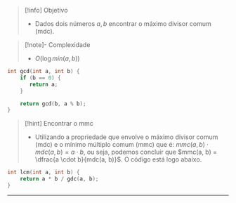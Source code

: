 > [!info] Objetivo
> - Dados dois números $a, b$ encontrar o máximo divisor comum (mdc).

> [!note]- Complexidade
> - $O(\log min(a, b))$ 

```cpp
int gcd(int a, int b) {
    if (b == 0) {
       return a; 
    }

    return gcd(b, a % b);
}
```

> [!hint] Encontrar o mmc
> - Utilizando a propriedade que envolve o máximo divisor comum (mdc) e o mínimo múltiplo comum (mmc) que é: $mmc(a, b) \cdot mdc(a, b) = a \cdot b$, ou seja, podemos concluir que $mmc(a, b) = \dfrac{a \cdot b}{mdc(a, b)}$. O código está logo abaixo.

```cpp
int lcm(int a, int b) {
    return a * b / gdc(a, b);
}
```

---